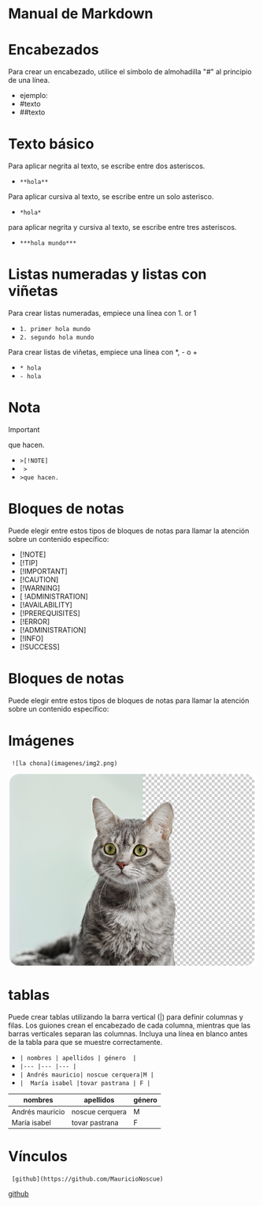 # Manual de Markdown 
 # Encabezados 
 Para crear un encabezado, utilice el símbolo de almohadilla "#" al principio de una línea.
 * ejemplo:
 * #texto
 * ##texto


 # Texto básico

Para aplicar negrita al texto, se escribe entre dos asteriscos.

* `**hola**`

Para aplicar cursiva al texto, se escribe entre un solo asterisco.

* `*hola*`

para aplicar negrita y cursiva al texto, se escribe entre tres asteriscos.

* `***hola mundo***`

# Listas numeradas y listas con viñetas
Para crear listas numeradas, empiece una línea con 1. or 1

* `1. primer hola mundo`
* `2. segundo hola mundo` 

Para crear listas de viñetas, empiece una línea con *, - o +
* `* hola`
* `- hola`

# Nota
>[!IMPORTANT]
   > 
   >que hacen.

+ `>[!NOTE]`
+ ` >` 
+ `>que hacen.`

# Bloques de notas

Puede elegir entre estos tipos de bloques de notas para llamar la atención sobre un contenido específico:

* [!NOTE]
* [!TIP]
* [!IMPORTANT]
* [!CAUTION]
* [!WARNING]
* [ !ADMINISTRATION]
* [!AVAILABILITY]
* [!PREREQUISITES]
* [!ERROR]
* [!ADMINISTRATION]
* [!INFO]
* [!SUCCESS]

# Bloques de notas
Puede elegir entre estos tipos de bloques de notas para llamar la atención sobre un contenido específico:

# Imágenes 
` ![la chona](imagenes/img2.png)`

![la chona](imagenes/img2.png)

# tablas 
 Puede crear tablas utilizando la barra vertical (|) para definir columnas y filas. Los guiones crean el encabezado de cada columna, mientras que las barras verticales separan las columnas. Incluya una línea en blanco antes de la tabla para que se muestre correctamente.

 * `| nombres | apellidos | género  |`
* `|--- |--- |--- |`
* `| Andrés mauricio| noscue cerquera|M |`
* `|  María isabel |tovar pastrana | F |`

 | nombres | apellidos | género  |
 |--- |--- |--- |
 | Andrés mauricio| noscue cerquera|M |
 |  María isabel |tovar pastrana | F |

 # Vínculos
` [github](https://github.com/MauricioNoscue)`

 [github](https://github.com/MauricioNoscue)

